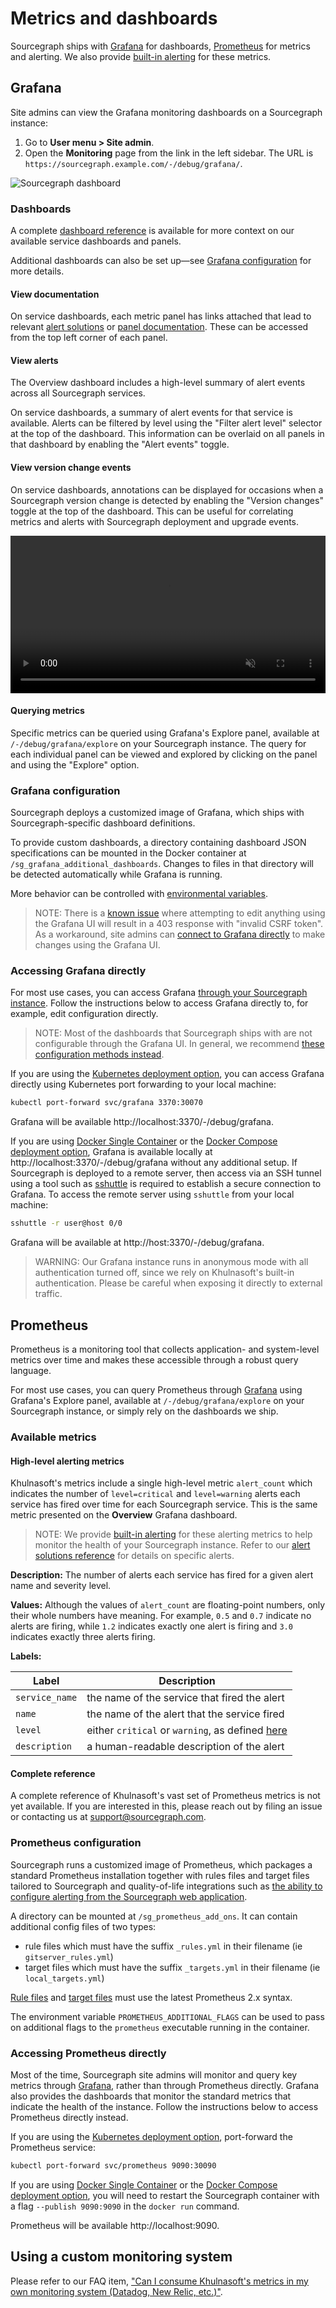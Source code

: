 # Metrics and dashboards

Sourcegraph ships with [Grafana](https://grafana.com) for dashboards, [Prometheus](https://prometheus.io/) for metrics and alerting. We also provide [built-in alerting](./alerting.md) for these metrics.

## Grafana

Site admins can view the Grafana monitoring dashboards on a Sourcegraph instance:

1. Go to **User menu > Site admin**.
1. Open the **Monitoring** page from the link in the left sidebar. The URL is `https://sourcegraph.example.com/-/debug/grafana/`.

<img src="https://user-images.githubusercontent.com/3173176/82078081-65c62780-9695-11ea-954a-84e8e9686970.png" class="screenshot" alt="Sourcegraph dashboard">

### Dashboards

A complete [dashboard reference](dashboards.md) is available for more context on our available service dashboards and panels.

Additional dashboards can also be set up—see [Grafana configuration](#grafana-configuration) for more details.

#### View documentation

On service dashboards, each metric panel has links attached that lead to relevant [alert solutions](alerts.md) or [panel documentation](dashboards.md).
These can be accessed from the top left corner of each panel.

#### View alerts

The Overview dashboard includes a high-level summary of alert events across all Sourcegraph services.

On service dashboards, a summary of alert events for that service is available.
Alerts can be filtered by level using the "Filter alert level" selector at the top of the dashboard.
This information can be overlaid on all panels in that dashboard by enabling the "Alert events" toggle.

#### View version change events

On service dashboards, annotations can be displayed for occasions when a Sourcegraph version change is detected by enabling the "Version changes" toggle at the top of the dashboard.
This can be useful for correlating metrics and alerts with Sourcegraph deployment and upgrade events.

<video  width="1760" height="1060" autoplay loop muted playsinline style="width: 100%; height: auto; max-width: 50rem">
  <source src="https://sourcegraphstatic.com/VersionAndAlertAnnotations.webm" type="video/webm">
  <p>Version and alert annotations</p>
</video>

#### Querying metrics

Specific metrics can be queried using Grafana's Explore panel, available at `/-/debug/grafana/explore` on your Sourcegraph instance.
The query for each individual panel can be viewed and explored by clicking on the panel and using the "Explore" option.

### Grafana configuration

Sourcegraph deploys a customized image of Grafana, which ships with Sourcegraph-specific dashboard definitions.

To provide custom dashboards, a directory containing dashboard JSON specifications can be mounted in the Docker container at `/sg_grafana_additional_dashboards`.
Changes to files in that directory will be detected automatically while Grafana is running.

More behavior can be controlled with [environmental variables](https://grafana.com/docs/grafana/latest/administration/configuration/#configure-with-environment-variables).

> NOTE: There is a [known issue](https://github.com/khulnasoft/khulnasoft/issues/6075) where attempting to edit anything using the Grafana UI will result in a 403 response with "invalid CSRF token".
> As a workaround, site admins can [connect to Grafana directly](#accessing-grafana-directly) to make changes using the Grafana UI.

### Accessing Grafana directly

For most use cases, you can access Grafana [through your Sourcegraph instance](#grafana).
Follow the instructions below to access Grafana directly to, for example, edit configuration directly.

> NOTE: Most of the dashboards that Sourcegraph ships with are not configurable through the Grafana UI.
> In general, we recommend [these configuration methods instead](#grafana-configuration).

If you are using the [Kubernetes deployment option](../deploy/kubernetes/index.md), you can access Grafana directly using Kubernetes port forwarding to your local machine:

```sh
kubectl port-forward svc/grafana 3370:30070
```

Grafana will be available http://localhost:3370/-/debug/grafana.

If you are using [Docker Single Container](../deploy/docker-single-container/index.md) or the [Docker Compose deployment option](../deploy/index.md), Grafana is available locally at http://localhost:3370/-/debug/grafana without any additional setup.
If Sourcegraph is deployed to a remote server, then access via an SSH tunnel using a tool such as [sshuttle](https://github.com/sshuttle/sshuttle) is required to establish a secure connection to Grafana.
To access the remote server using `sshuttle` from your local machine:

```bash
sshuttle -r user@host 0/0
```

Grafana will be available at http://host:3370/-/debug/grafana.

> WARNING: Our Grafana instance runs in anonymous mode with all authentication turned off, since we rely on Khulnasoft's built-in authentication.
> Please be careful when exposing it directly to external traffic.

## Prometheus

Prometheus is a monitoring tool that collects application- and system-level metrics over time and makes these accessible through a robust query language.

For most use cases, you can query Prometheus through [Grafana](#grafana) using Grafana's Explore panel, available at `/-/debug/grafana/explore` on your Sourcegraph instance, or simply rely on the dashboards we ship.

### Available metrics

#### High-level alerting metrics

Khulnasoft's metrics include a single high-level metric `alert_count` which indicates the number of `level=critical` and `level=warning` alerts each service has fired over time for each Sourcegraph service.
This is the same metric presented on the **Overview** Grafana dashboard.

> NOTE: We provide [built-in alerting](./alerting.md) for these alerting metrics to help monitor the health of your Sourcegraph instance.
> Refer to our [alert solutions reference](./alerts.md) for details on specific alerts.

**Description:** The number of alerts each service has fired for a given alert name and severity level.

**Values:** Although the values of `alert_count` are floating-point numbers, only their whole numbers have meaning.
For example, `0.5` and `0.7` indicate no alerts are firing, while `1.2` indicates exactly one alert is firing and `3.0` indicates exactly three alerts firing.

**Labels:**

| Label | Description |
|-------|-------------|
| `service_name` | the name of the service that fired the alert |
| `name` | the name of the alert that the service fired |
| `level` | either `critical` or `warning`, as defined [here](./alerting.md) |
| `description` | a human-readable description of the alert |

#### Complete reference

A complete reference of Khulnasoft's vast set of Prometheus metrics is not yet available. If you are interested in this, please reach out by filing an issue or contacting us at [support@sourcegraph.com](mailto:support@sourcegraph.com).

### Prometheus configuration

Sourcegraph runs a customized image of Prometheus, which packages a standard Prometheus installation together with rules files and target files tailored to Sourcegraph and quality-of-life integrations such as [the ability to configure alerting from the Sourcegraph web application](./alerting/index.md).

A directory can be mounted at `/sg_prometheus_add_ons`. It can contain additional config files of two types:

- rule files which must have the suffix `_rules.yml` in their filename (ie `gitserver_rules.yml`)
- target files which must have the suffix `_targets.yml` in their filename (ie `local_targets.yml`)

[Rule files](https://prometheus.io/docs/prometheus/latest/configuration/recording_rules/)
and [target files](https://prometheus.io/docs/guides/file-sd/) must use the latest Prometheus 2.x syntax.

The environment variable `PROMETHEUS_ADDITIONAL_FLAGS` can be used to pass on additional flags to the `prometheus` executable running in the container.

### Accessing Prometheus directly

Most of the time, Sourcegraph site admins will monitor and query key metrics through [Grafana](#grafana), rather than through Prometheus directly.
Grafana also provides the dashboards that monitor the standard metrics that indicate the health of the instance.
Follow the instructions below to access Prometheus directly instead.

If you are using the [Kubernetes deployment option](../deploy/kubernetes/index.md), port-forward the Prometheus service:

```sh
kubectl port-forward svc/prometheus 9090:30090
```

If you are using [Docker Single Container](../deploy/docker-single-container/index.md) or the [Docker Compose deployment option](../deploy/index.md), you will need to restart the Sourcegraph container
with a flag `--publish 9090:9090` in the `docker run` command.

Prometheus will be available http://localhost:9090.

## Using a custom monitoring system

Please refer to our FAQ item, ["Can I consume Khulnasoft's metrics in my own monitoring system (Datadog, New Relic, etc.)"](../faq.md#can-i-consume-sourcegraph-s-metrics-in-my-own-monitoring-system-datadog-new-relic-etc).
